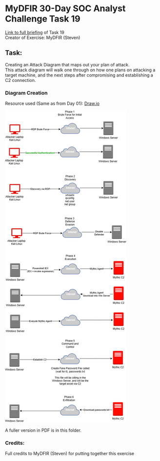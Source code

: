 # MyDFIR 30-Day SOC Analyst Challenge Task 19
[Link to full briefing](https://www.youtube.com/watch?v=jv-qiugJGHg) of Task 19 </br>
Creator of Exercise: MyDFIR (Steven)

## Task:
Creating an Attack Diagram that maps out your plan of attack. </br>
This attack diagram will walk one through on how one plans on attacking a target machine, and the next steps after compromising and establishing a C2 connection. 

### Diagram Creation
Resource used (Same as from Day 01): [Draw.io](https://www.drawio.com/) 

![image](attack_diagram.png)

A fuller version in PDF is in this folder.


### Credits:
Full credits to MyDFIR (Steven) for putting together this exercise
















